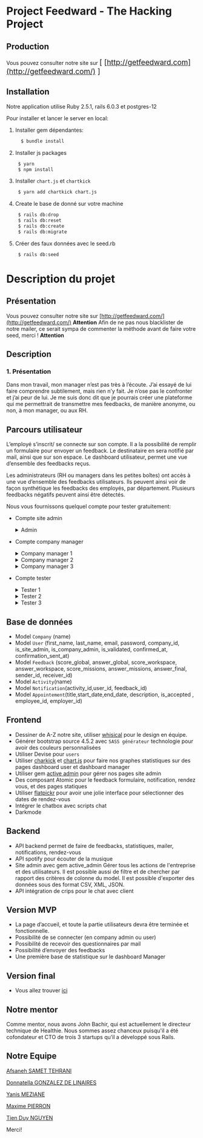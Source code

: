# Project Feedward - The Hacking Project

## Production
Vous pouvez consulter notre site sur
<span style="font-size: 1.2rem">  [ [http://getfeedward.com](http://getfeedward.com/) ] <span>



## Installation

Notre application utilise Ruby 2.5.1, rails 6.0.3 et postgres-12

Pour installer et lancer le server en local: 
1. Installer gem dépendantes: 
    ```bash
      $ bundle install
    ```
2. Installer js packages
   ```bash
    $ yarn
    $ npm install
   ```
3. Installer `chart.js` et `chartkick` 
   ```bash
    $ yarn add chartkick chart.js
   ```
4. Create le base de donné sur votre machine
   ```bash
    $ rails db:drop
    $ rails db:reset
    $ rails db:create
    $ rails db:migrate
   ```
5. Créer des faux données avec le seed.rb
   ```bash
    $ rails db:seed
   ```


# Description du projet
## Présentation
Vous pouvez consulter notre site sur [http://getfeedward.com/](http://getfeedward.com/)
**Attention** Afin de ne pas nous blacklister de notre mailer, ce serait sympa de commenter la méthode avant de faire votre seed, merci ! **Attention**

## Description
### 1. Présentation

Dans mon travail, mon manager n’est pas très à l’écoute. J’ai essayé de lui faire comprendre subtilement, mais rien n’y fait. Je n’ose pas le confronter et j’ai peur de lui. Je me suis donc dit que je pourrais créer une plateforme qui me permettrait de transmettre mes feedbacks, de manière anonyme, ou non, à mon manager, ou aux RH.

## Parcours utilisateur

L’employé s’inscrit/ se connecte sur son compte. Il a la possibilité de remplir un formulaire pour envoyer un feedback. Le destinataire en sera notifié par mail, ainsi que sur son espace.
Le dashboard utilisateur, permet une vue d’ensemble des feedbacks reçus.

Les administrateurs (RH ou managers dans les petites boîtes) ont accès à une vue d’ensemble des feedbacks utilisateurs. Ils peuvent ainsi voir de façon synthétique les feedbacks des employés, par département. Plusieurs feedbacks négatifs peuvent ainsi être détectés.


Nous vous fournissons quelquel compte pour tester gratuitement:

- Compte site admin
  <details>
  <summary>Admin</summary>
  email: site_admin@yopmail.com

  password: 0123456789 
  </details>


- Compte company manager
   <details>
  <summary>Company manager 1</summary>
  email: company_admin_1@yopmail.com

  password: 0123456789 
  </details>

   <details>
  <summary>Company manager 2</summary>
  email: company_admin_2@yopmail.com

  password: 0123456789 
  </details>

  <details>
  <summary>Company manager 3</summary>
  email: company_admin_3@yopmail.com

  password: 0123456789 
  </details>


- Compte tester
   <details>
  <summary>Tester 1</summary>
  email: jean_dupont_1@yopmail.com

  password: 0123456789 
  </details>

   <details>
  <summary>Tester 2</summary>
  email: jean_dupont_2@yopmail.com

  password: 0123456789 
  </details>

  <details>
  <summary>Tester 3</summary>
  email: jean_dupont_3@yopmail.com

  password: 0123456789 
  </details>
  

## Base de données

- Model `Company` (name)
- Model `User` (first_name, last_name, email, password, company_id, is_site_admin, is_company_admin, is_validated, confirmed_at, confirmation_sent_at)
- Model `Feedback` (score_global, answer_global, score_workspace, answer_workspace, score_missions, answer_missions, answer_final, sender_id, receiver_id)
- Model `Activity`(name)
- Model `Notification`(activity_id,user_id, feedback_id)
- Model `Appointement`(title,start_date,end_date, description, is_accepted , employee_id, employer_id)


## Frontend

- Dessiner de A-Z notre site, utiliser [whisical](https://whimsical.com/) pour le design en équipe.
- Générer bootstrap source 4.5.2 avec `SASS générateur` technologie pour avoir des couleurs personnalisées
- Utiliser Devise pour `users`
- Utiliser [charkick](https://chartkick.com/) et [chart.js](https://www.chartjs.org/) pour faire nos graphes statistiques sur des pages dashboard user et dashboard manager
- Utiliser gem [active admin](https://activeadmin.info/) pour gérer nos pages site admin
- Des composant Atomic pour le feedback formulaire, notification, rendez vous, et des pages statiques
- Utiliser [flatpickr](https://flatpickr.js.org/) pour avoir une jolie interface pour sélectionner des dates de rendez-vous
- Intégrer le chatbox avec scripts chat
- Darkmode


## Backend

- API backend permet de faire de feedbacks, statistiques, mailer, notifications, rendez-vous
- API spotify pour écouter de la musique
- Site admin avec gem active_admin Gérer tous les actions de l'entreprise et des utilisateurs. Il est possible aussi de filtre et de chercher par rapport des critères de colonne du model. Il est possible d'exporter des données sous des format CSV, XML, JSON.
- API intégration de crips pour le chat avec client

## Version MVP

- La page d’accueil, et toute la partie utilisateurs devra être terminée et fonctionnelle. 
- Possibilité de se connecter (en company admin ou user)
- Possibilité de recevoir des questionnaires par mail
- Possibilité d’envoyer des feedbacks
- Une première base de statistique sur le dashboard Manager

## Version final
- Vous allez trouver [ici](http://getfeedward.com)

## Notre mentor

Comme mentor, nous avons John Bachir, qui est actuellement le directeur technique de Healthie. Nous sommes assez chanceux puisqu'il a été cofondateur et CTO de trois 3 startups qu’il a développé sous Rails.

## Notre Equipe


[Afsaneh SAMET TEHRANI](https://github.com/afsanehs)

[Donnatella GONZALEZ DE LINAIRES](https://github.com/donatellalnrs)

[Yanis MEZIANE](https://github.com/Meyanis95)

[Maxime PIERRON](https://github.com/MaximePierron)

[Tien Duy NGUYEN](https://github.com/tienduy-nguyen)

Merci!

